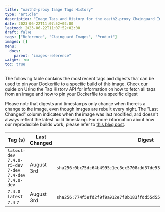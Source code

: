 ```yaml
---
title: "oauth2-proxy Image Tags History"
type: "article"
description: "Image Tags and History for the oauth2-proxy Chainguard Image"
date: 2023-06-22T11:07:52+02:00
lastmod: 2023-06-22T11:07:52+02:00
draft: false
tags: ["Reference", "Chainguard Images", "Product"]
images: []
menu:
  docs:
    parent: "images-reference"
weight: 700
toc: true
---
```


The following table contains the most recent tags and digests that can be used to pin your Dockerfile to a specific build of this image. Check our guide on [Using the Tag History API](/chainguard/chainguard-images/using-the-tag-history-api/) for information on how to fetch all tags from an image and how to pin your Dockerfile to a specific digest.

Please note that digests and timestamps only change when there is a change to the image, even though images are rebuilt every night. The "Last Changed" column indicates when the image was last modified, and doesn't always reflect the latest build timestamp. For more information about how our reproducible builds work, please refer to [this blog post](https://www.chainguard.dev/unchained/reproducing-chainguards-reproducible-image-builds).

| Tag (s)                                                    | Last Changed | Digest                                                                    |
|------------------------------------------------------------|--------------|---------------------------------------------------------------------------|
|  `latest-dev` `7.4.0-r5-dev` `7-dev` `7.4-dev` `7.4.0-dev` | August 3rd   | `sha256:0bc75dc64b4995c1ec3ec5708add37de532dbedad0076c3ceb7a760687f5cab8` |
|  `7.4.0` `latest` `7.4` `7`                                | August 3rd   | `sha256:774f5efd2f9f9a912e7f0b183ffdd55d55d60518dbbb6bf73647799f54a3df1d` |
